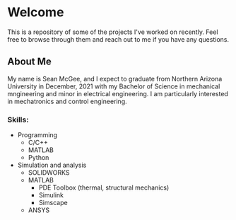 # Welcome
This is a repository of some of the projects I've worked on recently. Feel free to browse through them and reach out to me if you have any questions.

## About Me
My name is Sean McGee, and I expect to graduate from Northern Arizona University in December, 2021 with my Bachelor of Science in mechanical mngineering and minor in electrical engineering. I am particularly interested in mechatronics and control engineering.

### Skills:
- Programming
  - C/C++
  - MATLAB
  - Python
- Simulation and analysis
  - SOLIDWORKS
  - MATLAB
    - PDE Toolbox (thermal, structural mechanics)
    - Simulink
    - Simscape
  - ANSYS
